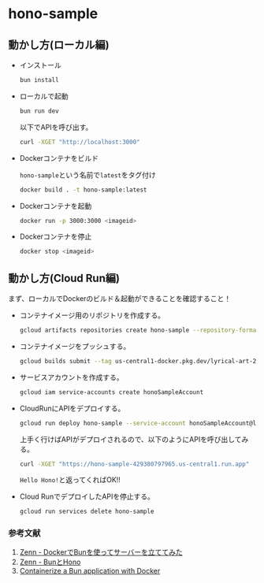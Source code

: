 # hono-sample

## 動かし方(ローカル編)

- インストール

    ```bash
    bun install
    ```

- ローカルで起動

    ```bash
    bun run dev
    ```

    以下でAPIを呼び出す。

    ```bash
    curl -XGET "http://localhost:3000"
    ```

- Dockerコンテナをビルド

    `hono-sample`という名前で`latest`をタグ付け

    ```bash 
    docker build . -t hono-sample:latest
    ```

- Dockerコンテナを起動

    ```bash
    docker run -p 3000:3000 <imageid>
    ```

- Dockerコンテナを停止

    ```bash
    docker stop <imageid>
    ```

## 動かし方(Cloud Run編)

まず、ローカルでDockerのビルド＆起動ができることを確認すること！

- コンテナイメージ用のリポジトリを作成する。

    ```bash
    gcloud artifacts repositories create hono-sample --repository-format docker --location us-central1
    ```

- コンテナイメージをプッシュする。

    ```bash
    gcloud builds submit --tag us-central1-docker.pkg.dev/lyrical-art-273306/hono-sample/sample
    ```

- サービスアカウントを作成する。

    ```bash
    gcloud iam service-accounts create honoSampleAccount
    ```

- CloudRunにAPIをデプロイする。

    ```bash 
    gcloud run deploy hono-sample --service-account honoSampleAccount@lyrical-art-273306.iam.gserviceaccount.com  --image us-central1-docker.pkg.dev/lyrical-art-273306/hono-sample/sample
    ```

    上手く行けばAPIがデプロイされるので、以下のようにAPIを呼び出してみる。

    ```bash
    curl -XGET "https://hono-sample-429380797965.us-central1.run.app"
    ```

    `Hello Hono!`と返ってくればOK!!

- Cloud RunでデプロイしたAPIを停止する。

    ```bash
    gcloud run services delete hono-sample
    ```

### 参考文献
1. [Zenn - DockerでBunを使ってサーバーを立ててみた](https://zenn.dev/nanasi_1/articles/6375c0fbaa3b8d)
2. [Zenn - BunとHono](https://zenn.dev/yusukebe/articles/efa173ab4b9360)
3. [Containerize a Bun application with Docker](https://bun.sh/guides/ecosystem/docker)